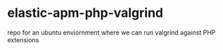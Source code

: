 # elastic-apm-php-valgrind
repo for an ubuntu enviornment where we can run valgrind against PHP extensions
